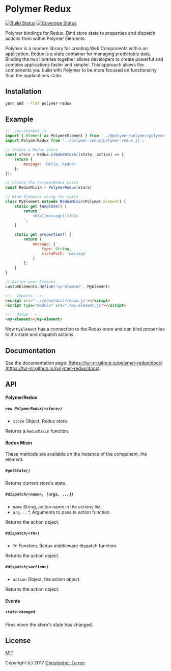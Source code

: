 # Polymer Redux

[![Build Status](https://travis-ci.org/tur-nr/polymer-redux.svg?branch=master)](https://travis-ci.org/tur-nr/polymer-redux)
[![Coverage Status](https://coveralls.io/repos/github/tur-nr/polymer-redux/badge.svg?branch=master)](https://coveralls.io/github/tur-nr/polymer-redux?branch=master)

Polymer bindings for Redux. Bind store state to properties and dispatch
actions from within Polymer Elements.

Polymer is a modern library for creating Web Components within an application.
Redux is a state container for managing predictable data. Binding the two
libraries together allows developers to create powerful and complex
applications faster and simpler. This approach allows the components you build
with Polymer to be more focused on functionality than the applications state.

## Installation

```bash
yarn add --flat polymer-redux
```

## Example

```javascript
// ./my-element.js
import { Element as PolymerElement } from '../@polymer/polymer/polymer-element.js';
import PolymerRedux from '../polymer-redux/polymer-redux.js';

// Create a Redux store
const store = Redux.createStore((state, action) => {
    return {
        message: 'Hello, Redux!'
    };
});

// Create the PolymerRedux mixin
const ReduxMixin = PolymerRedux(store)

// Bind Elements using the mixin
class MyElement extends ReduxMixin(Polymer.Element) {
    static get template() {
        return `
            <h1>[[message]]</h1>
        `;
    }

    static get properties() {
        return {
            message: {
                type: String,
                statePath: 'message'
            }
        };
    }
}

// Define your Element
customElements.define('my-element', MyElement)
```

```html
<!-- Imports -->
<script src="../redux/dist/redux.js"></script>
<script type="module" src="./my-element.js"></script>

<!-- Usage -->
<my-element></my-element>
```

Now `MyElement` has a connection to the Redux store and can bind properties to
it's state and dispatch actions.

## Documentation

See the documentation page: [https://tur-nr.github.io/polymer-redux/docs](https://tur-nr.github.io/polymer-redux/docs).

## API

#### PolymerRedux

##### `new PolymerRedux(<store>)`

* `store` Object, Redux store.

Returns a `ReduxMixin` function.

#### Redux Mixin

These methods are available on the instance of the component, the element.

##### `#getState()`

Returns current store's state.

##### `#dispatch(<name>, [args, ...])`

* `name` String, action name in the actions list.
* `arg...` *, Arguments to pass to action function.

Returns the action object.


##### `#dispatch(<fn>)`

* `fn` Function, Redux middleware dispatch function.

Returns the action object.


##### `#dispatch(<action>)`

* `action` Object, the action object.

Returns the action object.


#### Events

##### `state-changed`

Fires when the store's state has changed.

## License

[MIT](LICENSE)

Copyright (c) 2017 [Christopher Turner](https://github.com/tur-nr)
